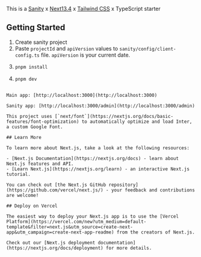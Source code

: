 This is a [Sanity](https://www.sanity.io/) x [Next13.4](https://nextjs.org/) x [Tailwind CSS](https://tailwindcss.com/) x TypeScript starter

## Getting Started

1. Create sanity project
2. Paste `projectId` and `apiVersion` values to `sanity/config/client-config.ts` file. `apiVersion` is your current date.
3. ```bash
   pnpm install
   ```
4. ```bash
   pnpm dev
   ```

```

Main app: [http://localhost:3000](http://localhost:3000)

Sanity app: [http://localhost:3000/admin](http://localhost:3000/admin)

This project uses [`next/font`](https://nextjs.org/docs/basic-features/font-optimization) to automatically optimize and load Inter, a custom Google Font.

## Learn More

To learn more about Next.js, take a look at the following resources:

- [Next.js Documentation](https://nextjs.org/docs) - learn about Next.js features and API.
- [Learn Next.js](https://nextjs.org/learn) - an interactive Next.js tutorial.

You can check out [the Next.js GitHub repository](https://github.com/vercel/next.js/) - your feedback and contributions are welcome!

## Deploy on Vercel

The easiest way to deploy your Next.js app is to use the [Vercel Platform](https://vercel.com/new?utm_medium=default-template&filter=next.js&utm_source=create-next-app&utm_campaign=create-next-app-readme) from the creators of Next.js.

Check out our [Next.js deployment documentation](https://nextjs.org/docs/deployment) for more details.
```
